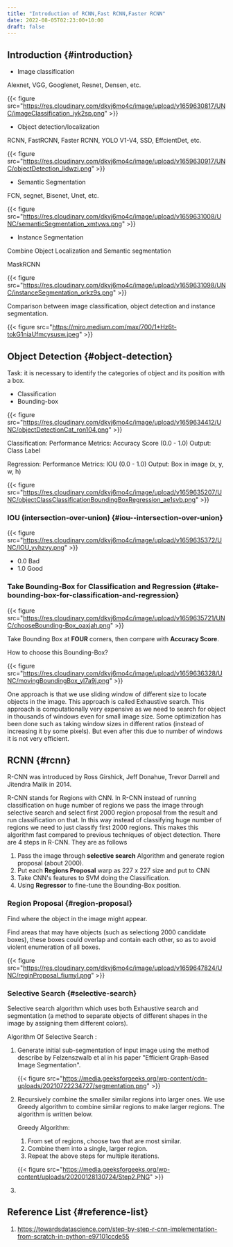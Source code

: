 ```yaml
---
title: "Introduction of RCNN,Fast RCNN,Faster RCNN"
date: 2022-08-05T02:23:00+10:00
draft: false
---
```


## Introduction {#introduction}

-   Image classification

Alexnet, VGG, Googlenet, Resnet, Densen, etc.

{{< figure src="https://res.cloudinary.com/dkvj6mo4c/image/upload/v1659630817/UNC/imageClassification_iyk2sp.png" >}}

-   Object detection/localization

RCNN, FastRCNN, Faster RCNN, YOLO V1-V4, SSD, EffcientDet, etc.

{{< figure src="https://res.cloudinary.com/dkvj6mo4c/image/upload/v1659630917/UNC/objectDetection_lidwzi.png" >}}

-   Semantic Segmentation

FCN, segnet, Bisenet, Unet, etc.

{{< figure src="https://res.cloudinary.com/dkvj6mo4c/image/upload/v1659631008/UNC/semanticSegmentation_xmtvws.png" >}}

-   Instance Segmentation

Combine Object Localization and Semantic segmentation

MaskRCNN

{{< figure src="https://res.cloudinary.com/dkvj6mo4c/image/upload/v1659631098/UNC/instanceSegmentation_orkz9s.png" >}}

Comparison between image classification, object detection and instance segmentation.

{{< figure src="https://miro.medium.com/max/700/1*Hz6t-tokG1niaUfmcysusw.jpeg" >}}


## Object Detection {#object-detection}

Task: it is necessary to identify the categories of object and its position with a box.

-   Classification
-   Bounding-box

{{< figure src="https://res.cloudinary.com/dkvj6mo4c/image/upload/v1659634412/UNC/objectDetectionCat_ron104.png" >}}

Classification:
Performance Metrics: Accuracy Score (0.0 - 1.0)
Output: Class Label

Regression:
Performance Metrics: IOU (0.0 - 1.0)
Output: Box in image (x, y, w, h)

{{< figure src="https://res.cloudinary.com/dkvj6mo4c/image/upload/v1659635207/UNC/objectClassClassificationBoundingBoxRegression_ae1svb.png" >}}


### IOU (intersection-over-union) {#iou--intersection-over-union}

{{< figure src="https://res.cloudinary.com/dkvj6mo4c/image/upload/v1659635372/UNC/IOU_yvhzvy.png" >}}

-   0.0 Bad
-   1.0 Good


### Take Bounding-Box for Classification and Regression {#take-bounding-box-for-classification-and-regression}

{{< figure src="https://res.cloudinary.com/dkvj6mo4c/image/upload/v1659635721/UNC/chooseBounding-Box_oaxjah.png" >}}

Take Bounding Box at **FOUR** corners, then compare with **Accuracy Score**.

How to choose this Bounding-Box?

{{< figure src="https://res.cloudinary.com/dkvj6mo4c/image/upload/v1659636328/UNC/movingBoundingBox_yl7a9j.png" >}}

One approach is that we use sliding window of different size to locate objects in the image. This approach is called Exhaustive search. This approach is computationally very expensive as we need to search for object in thousands of windows even for small image size. Some optimization has been done such as taking window sizes in different ratios (instead of increasing it by some pixels). But even after this due to number of windows it is not very efficient.


## RCNN {#rcnn}

R-CNN was introduced by Ross Girshick, Jeff Donahue, Trevor Darrell and Jitendra Malik in 2014.

R-CNN stands for Regions with CNN. In R-CNN instead of running classification on huge number of regions we pass the image through selective search and select first 2000 region proposal from the result and run classification on that. In this way instead of classifying huge number of regions we need to just classify first 2000 regions. This makes this algorithm fast compared to previous techniques of object detection. There are 4 steps in R-CNN. They are as follows

1.  Pass the image through **selective search** Algorithm and generate region proposal (about 2000).
2.  Put each **Regions Proposal** warp as 227 x 227 size and put to CNN
3.  Take CNN's features to SVM doing the Classification.
4.  Using **Regressor** to fine-tune the Bounding-Box position.


### Region Proposal {#region-proposal}

Find where the object in the image might appear.

Find areas that may have objects (such as selectiong 2000 candidate boxes), these boxes could overlap and contain each other, so as to avoid violent enumeration of all boxes.

{{< figure src="https://res.cloudinary.com/dkvj6mo4c/image/upload/v1659647824/UNC/reginProposal_fiumyl.png" >}}


### Selective Search {#selective-search}

Selective search algorithm which uses both Exhaustive search and segmentation (a method to separate objects of different shapes in the image by assigning them different colors).

Algorithm Of Selective Search :

1.  Generate initial sub-segmentation of input image using the method describe by Felzenszwalb et al in his paper "Efficient Graph-Based Image Segmentation".

    {{< figure src="https://media.geeksforgeeks.org/wp-content/cdn-uploads/20210722234727/segmentation.png" >}}

2.  Recursively combine the smaller similar regions into larger ones. We use Greedy algorithm to combine similar regions to make larger regions. The algorithm is written below.

    Greedy Algorithm:

    1.  From set of regions, choose two that are most similar.
    2.  Combine them into a single, larger region.
    3.  Repeat the above steps for multiple iterations.

    {{< figure src="https://media.geeksforgeeks.org/wp-content/uploads/20200128130724/Step2.PNG" >}}

3.


## Reference List {#reference-list}

1.  <https://towardsdatascience.com/step-by-step-r-cnn-implementation-from-scratch-in-python-e97101ccde55>
